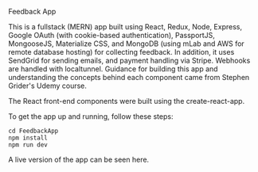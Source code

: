 Feedback App

This is a fullstack (MERN) app built using React, Redux, Node, Express, Google OAuth (with cookie-based authentication), PassportJS, MongooseJS, Materialize CSS, and MongoDB (using mLab and AWS for remote database hosting) for collecting feedback. In addition, it uses SendGrid for sending emails, and payment handling via Stripe. Webhooks are handled with localtunnel. Guidance for building this app and understanding the concepts behind each component came from Stephen Grider's Udemy course.

The React front-end components were built using the create-react-app.

To get the app up and running, follow these steps:

    cd FeedbackApp
    npm install
    npm run dev

A live version of the app can be seen here.
